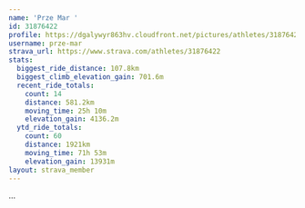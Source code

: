 ```yaml
---
name: 'Prze Mar '
id: 31876422
profile: https://dgalywyr863hv.cloudfront.net/pictures/athletes/31876422/22548952/2/large.jpg
username: prze-mar
strava_url: https://www.strava.com/athletes/31876422
stats:
  biggest_ride_distance: 107.8km
  biggest_climb_elevation_gain: 701.6m
  recent_ride_totals:
    count: 14
    distance: 581.2km
    moving_time: 25h 10m
    elevation_gain: 4136.2m
  ytd_ride_totals:
    count: 60
    distance: 1921km
    moving_time: 71h 53m
    elevation_gain: 13931m
layout: strava_member
--- 
```

...

